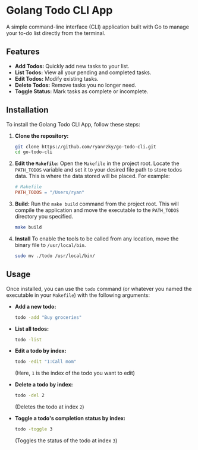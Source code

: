 # Golang Todo CLI App

A simple command-line interface (CLI) application built with Go to manage your to-do list directly from the terminal.

## Features

* **Add Todos:** Quickly add new tasks to your list.
* **List Todos:** View all your pending and completed tasks.
* **Edit Todos:** Modify existing tasks.
* **Delete Todos:** Remove tasks you no longer need.
* **Toggle Status:** Mark tasks as complete or incomplete.

## Installation

To install the Golang Todo CLI App, follow these steps:

1.  **Clone the repository:**
    ```bash
    git clone https://github.com/ryanrzky/go-todo-cli.git
    cd go-todo-cli
    ```

2.  **Edit the `Makefile`:**
    Open the `Makefile` in the project root. Locate the `PATH_TODOS` variable and set it to your desired file path to store todos data. This is where the data stored will be placed. For example:

    ```makefile
    # Makefile
    PATH_TODOS = "/Users/ryan"
    ```

3.  **Build:**
    Run the `make build` command from the project root. This will compile the application and move the executable to the `PATH_TODOS` directory you specified.

    ```bash
    make build
    ```

4. **Install**
    To enable the tools to be called from any location, move the binary file to `/usr/local/bin`.

    ```bash
    sudo mv ./todo /usr/local/bin/
    ```

## Usage

Once installed, you can use the `todo` command (or whatever you named the executable in your `Makefile`) with the following arguments:

* **Add a new todo:**
    ```bash
    todo -add "Buy groceries"
    ```

* **List all todos:**
    ```bash
    todo -list
    ```

* **Edit a todo by index:**
    ```bash
    todo -edit "1:Call mom"
    ```
    (Here, `1` is the index of the todo you want to edit)

* **Delete a todo by index:**
    ```bash
    todo -del 2
    ```
    (Deletes the todo at index `2`)

* **Toggle a todo's completion status by index:**
    ```bash
    todo -toggle 3
    ```
    (Toggles the status of the todo at index `3`)